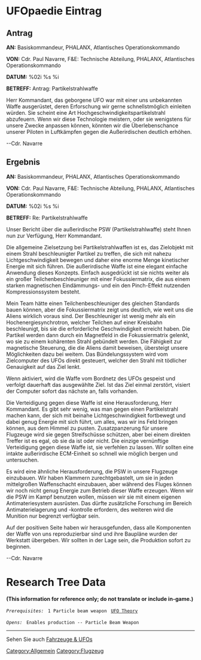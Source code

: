 # UFOpaedie Eintrag

## Antrag

**AN:** Basiskommandeur, PHALANX, Atlantisches Operationskommando

**VON:** Cdr. Paul Navarre, F&E: Technische Abteilung, PHALANX,
Atlantisches Operationskommando

**DATUM:** %02i %s %i

**BETREFF:** Antrag: Partikelstrahlwaffe

Herr Kommandant, das geborgene UFO war mit einer uns unbekannten Waffe
ausgerüstet, deren Erforschung wir gerne schnellstmöglich einleiten
würden. Sie scheint eine Art Hochgeschwindigkeitspartikelstrahl
abzufeuern. Wenn wir diese Technologie meistern, oder sie wenigstens für
unsere Zwecke anpassen können, könnten wir die Überlebenschance unserer
Piloten in Luftkämpfen gegen die Außerirdischen deutlich erhöhen.

--Cdr. Navarre

## Ergebnis

**AN:** Basiskommandeur, PHALANX, Atlantisches Operationskommando

**VON:** Cdr. Paul Navarre, F&E: Technische Abteilung, PHALANX,
Atlantisches Operationskommando

**DATUM:** %02i %s %i

**BETREFF:** Re: Partikelstrahlwaffe

Unser Bericht über die außerirdische PSW (Partikelstrahlwaffe) steht
Ihnen nun zur Verfügung, Herr Kommandant.

Die allgemeine Zielsetzung bei Partikelstrahlwaffen ist es, das
Zielobjekt mit einem Strahl beschleunigter Partikel zu treffen, die sich
mit nahezu Lichtgeschwindigkeit bewegen und daher eine enorme Menge
kinetischer Energie mit sich führen. Die außerirdische Waffe ist eine
elegant einfache Anwendung dieses Konzepts. Einfach ausgedrückt ist sie
nichts weiter als ein großer Teilchenbeschleuniger mit einer
Fokussiermatrix, die aus einem starken magnetischen Eindämmungs- und ein
den Pinch-Effekt nutzenden Kompressionssystem besteht.

Mein Team hätte einen Teilchenbeschleuniger des gleichen Standards bauen
können, aber die Fokussiermatrix zeigt uns deutlich, wie weit uns die
Aliens wirklich voraus sind. Der Beschleuniger ist wenig mehr als ein
Hochenergiesynchrotron, welcher Teilchen auf einer Kreisbahn
beschleunigt, bis sie die erforderliche Geschwindigkeit erreicht haben.
Die Partikel werden dann durch ein Magnetfeld in die Fokussiermatrix
gelenkt, wo sie zu einem kohärenten Strahl gebündelt werden. Die
Fähigkeit zur magnetische Steuerung, die die Aliens damit beweisen,
übersteigt unsere Möglichkeiten dazu bei weitem. Das Bündelungssystem
wird vom Zielcomputer des UFOs direkt gesteuert, welcher den Strahl mit
tödlicher Genauigkeit auf das Ziel lenkt.

Wenn aktiviert, wird die Waffe vom Bordnetz des UFOs gespeist und
verfolgt dauerhaft das ausgewählte Ziel. Ist das Ziel einmal zerstört,
visiert der Computer sofort das nächste an, falls vorhanden.

Die Verteidigung gegen diese Waffe ist eine Herausforderung, Herr
Kommandant. Es gibt sehr wenig, was man gegen einen Partikelstrahl
machen kann, der sich mit beinahe Lichtgeschwindigkeit fortbewegt und
dabei genug Energie mit sich führt, um alles, was wir ins Feld bringen
können, aus dem Himmel zu pusten. Zusatzpanzerung für unsere Flugzeuge
wird sie gegen Streifschüsse schützen, aber bei einem direkten Treffer
ist es egal, ob sie da ist oder nicht. Die einzige vernünftige
Verteidigung gegen diese Waffe ist, sie verfehlen zu lassen. Wir sollten
eine intakte außerirdische ECM-Einheit so schnell wie möglich bergen und
untersuchen.

Es wird eine ähnliche Herausforderung, die PSW in unsere Flugzeuge
einzubauen. Wir haben Klammern zurechtgebastelt, um sie in jeden
mittelgroßen Waffenschacht einzubauen, aber während des Fluges können
wir noch nicht genug Energie zum Betrieb dieser Waffe erzeugen. Wenn wir
die PSW im Kampf benutzen wollen, müssen wir sie mit einem eigenen
Antimateriesystem ausrüsten. Das dürfte zusätzliche Forschung im Bereich
Antimaterielagerung und -kontrolle erfordern, des weiteren wird die
Munition nur begrenzt verfügbar sein.

Auf der positiven Seite haben wir herausgefunden, dass alle Komponenten
der Waffe von uns reproduzierbar sind und ihre Baupläne wurden der
Werkstatt übergeben. Wir sollten in der Lage sein, die Produktion sofort
zu beginnen.

--Cdr. Navarre

# Research Tree Data

**(This information for reference only; do not translate or include
in-game.)**

*`Prerequisites:`*
` 1 Particle beam weapon`
` `[`UFO Theory`](Research/UFO_Theory "wikilink")

*`Opens:`*
` Enables production -- Particle Beam Weapon`

------------------------------------------------------------------------

Sehen Sie auch [Fahrzeuge & UFOs](Fahrzeuge_&_UFOs "wikilink")

[Category:Allgemein](Category:Allgemein "wikilink")
[Category:Flugzeug](Category:Flugzeug "wikilink")